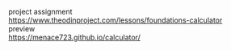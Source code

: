 project assignment <br>
https://www.theodinproject.com/lessons/foundations-calculator <br>
preview <br>
https://menace723.github.io/calculator/

